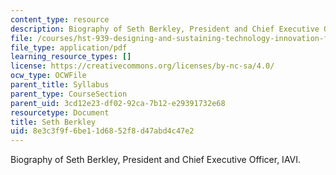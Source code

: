 ```yaml
---
content_type: resource
description: Biography of Seth Berkley, President and Chief Executive Officer, IAVI.
file: /courses/hst-939-designing-and-sustaining-technology-innovation-for-global-health-practice-spring-2008/8e3c3f9f6be11d6852f8d47abd4c47e2_seth_bio.pdf
file_type: application/pdf
learning_resource_types: []
license: https://creativecommons.org/licenses/by-nc-sa/4.0/
ocw_type: OCWFile
parent_title: Syllabus
parent_type: CourseSection
parent_uid: 3cd12e23-df02-92ca-7b12-e29391732e68
resourcetype: Document
title: Seth Berkley
uid: 8e3c3f9f-6be1-1d68-52f8-d47abd4c47e2
---
```

Biography of Seth Berkley, President and Chief Executive Officer, IAVI.